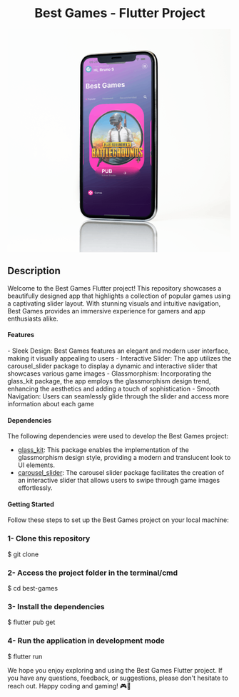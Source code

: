 <h1 align="center">Best Games - Flutter Project</h1>

<p>
 <img src="./images/layout-app.png" align="center">
</p>

## Description
<p>Welcome to the Best Games Flutter project! This repository showcases a beautifully designed app that highlights a collection of popular games using a captivating slider layout. With stunning visuals and intuitive navigation, Best Games provides an immersive experience for gamers and app enthusiasts alike.</p>


<h4>Features</h4>
- Sleek Design: Best Games features an elegant and modern user interface, making it visually appealing to users
- Interactive Slider: The app utilizes the carousel_slider package to display a dynamic and interactive slider that showcases various game images
- Glassmorphism: Incorporating the glass_kit package, the app employs the glassmorphism design trend, enhancing the aesthetics and adding a touch of sophistication
- Smooth Navigation: Users can seamlessly glide through the slider and access more information about each game



<h4>Dependencies</h4>
The following dependencies were used to develop the Best Games project:

- [glass_kit](https://pub.dev/packages/glass_kit): This package enables the implementation of the glassmorphism design style, providing a modern and translucent look to UI elements.
- [carousel_slider](https://pub.dev/packages/carousel_slider): The carousel slider package facilitates the creation of an interactive slider that allows users to swipe through game images effortlessly.


<h4>Getting Started</h4>

Follow these steps to set up the Best Games project on your local machine:

<h3> 1- Clone this repository </h3>
$ git clone <https://github.com/BrunoSantosCosta/Trips-Dashboard>

<h3> 2- Access the project folder in the terminal/cmd</h3>
$ cd best-games

<h3> 3- Install the dependencies</h3>
$ flutter pub get

<h3> 4- Run the application in development mode</h3>
$ flutter run


We hope you enjoy exploring and using the Best Games Flutter project. If you have any questions, feedback, or suggestions, please don't hesitate to reach out. Happy coding and gaming! 🎮🚀
